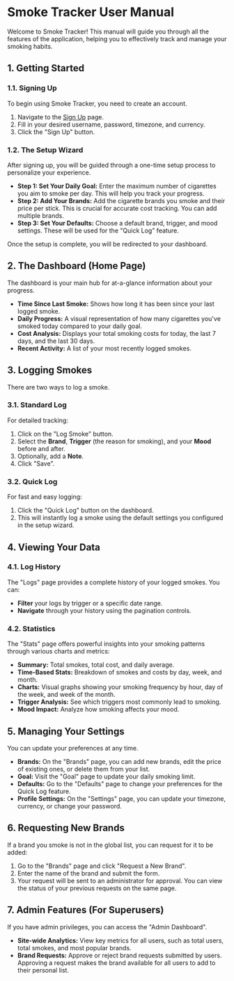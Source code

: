 # Smoke Tracker User Manual

Welcome to Smoke Tracker! This manual will guide you through all the features of the application, helping you to effectively track and manage your smoking habits.

## 1. Getting Started

### 1.1. Signing Up
To begin using Smoke Tracker, you need to create an account.

1.  Navigate to the [Sign Up](http://127.0.0.1:8000/signup/) page.
2.  Fill in your desired username, password, timezone, and currency.
3.  Click the "Sign Up" button.

### 1.2. The Setup Wizard
After signing up, you will be guided through a one-time setup process to personalize your experience.

-   **Step 1: Set Your Daily Goal:** Enter the maximum number of cigarettes you aim to smoke per day. This will help you track your progress.
-   **Step 2: Add Your Brands:** Add the cigarette brands you smoke and their price per stick. This is crucial for accurate cost tracking. You can add multiple brands.
-   **Step 3: Set Your Defaults:** Choose a default brand, trigger, and mood settings. These will be used for the "Quick Log" feature.

Once the setup is complete, you will be redirected to your dashboard.

## 2. The Dashboard (Home Page)

The dashboard is your main hub for at-a-glance information about your progress.

-   **Time Since Last Smoke:** Shows how long it has been since your last logged smoke.
-   **Daily Progress:** A visual representation of how many cigarettes you've smoked today compared to your daily goal.
-   **Cost Analysis:** Displays your total smoking costs for today, the last 7 days, and the last 30 days.
-   **Recent Activity:** A list of your most recently logged smokes.

## 3. Logging Smokes

There are two ways to log a smoke.

### 3.1. Standard Log
For detailed tracking:

1.  Click on the "Log Smoke" button.
2.  Select the **Brand**, **Trigger** (the reason for smoking), and your **Mood** before and after.
3.  Optionally, add a **Note**.
4.  Click "Save".

### 3.2. Quick Log
For fast and easy logging:

1.  Click the "Quick Log" button on the dashboard.
2.  This will instantly log a smoke using the default settings you configured in the setup wizard.

## 4. Viewing Your Data

### 4.1. Log History
The "Logs" page provides a complete history of your logged smokes. You can:
-   **Filter** your logs by trigger or a specific date range.
-   **Navigate** through your history using the pagination controls.

### 4.2. Statistics
The "Stats" page offers powerful insights into your smoking patterns through various charts and metrics:

-   **Summary:** Total smokes, total cost, and daily average.
-   **Time-Based Stats:** Breakdown of smokes and costs by day, week, and month.
-   **Charts:** Visual graphs showing your smoking frequency by hour, day of the week, and week of the month.
-   **Trigger Analysis:** See which triggers most commonly lead to smoking.
-   **Mood Impact:** Analyze how smoking affects your mood.

## 5. Managing Your Settings

You can update your preferences at any time.

-   **Brands:** On the "Brands" page, you can add new brands, edit the price of existing ones, or delete them from your list.
-   **Goal:** Visit the "Goal" page to update your daily smoking limit.
-   **Defaults:** Go to the "Defaults" page to change your preferences for the Quick Log feature.
-   **Profile Settings:** On the "Settings" page, you can update your timezone, currency, or change your password.

## 6. Requesting New Brands

If a brand you smoke is not in the global list, you can request for it to be added:

1.  Go to the "Brands" page and click "Request a New Brand".
2.  Enter the name of the brand and submit the form.
3.  Your request will be sent to an administrator for approval. You can view the status of your previous requests on the same page.

## 7. Admin Features (For Superusers)

If you have admin privileges, you can access the "Admin Dashboard".

-   **Site-wide Analytics:** View key metrics for all users, such as total users, total smokes, and most popular brands.
-   **Brand Requests:** Approve or reject brand requests submitted by users. Approving a request makes the brand available for all users to add to their personal list.
